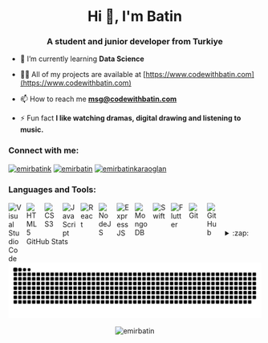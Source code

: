 
<h1 align="center">Hi 👋, I'm Batin</h1>
<h3 align="center">A student and junior developer from Turkiye</h3>



- 🌱 I’m currently learning **Data Science**

- 👨‍💻 All of my projects are available at [https://www.codewithbatin.com](https://www.codewithbatin.com)

- 📫 How to reach me **msg@codewithbatin.com**

- ⚡ Fun fact **I like watching dramas, digital drawing and listening to music.**

<h3 align="left">Connect with me:</h3>
<p align="left">
<a href="https://twitter.com/emirbatink" target="blank"><img align="center" src="https://raw.githubusercontent.com/rahuldkjain/github-profile-readme-generator/master/src/images/icons/Social/twitter.svg" alt="emirbatink" height="30" width="40" /></a>
<a href="https://linkedin.com/in/emirbatin" target="blank"><img align="center" src="https://raw.githubusercontent.com/rahuldkjain/github-profile-readme-generator/master/src/images/icons/Social/linked-in-alt.svg" alt="emirbatin" height="30" width="40" /></a>
<a href="https://instagram.com/emirbatinkaraoglan" target="blank"><img align="center" src="https://raw.githubusercontent.com/rahuldkjain/github-profile-readme-generator/master/src/images/icons/Social/instagram.svg" alt="emirbatinkaraoglan" height="30" width="40" /></a>
</p>

<h3 align="left">Languages and Tools:</h3>

<img align="left" alt="Visual Studio Code" width="26px" src="https://cdn.jsdelivr.net/gh/devicons/devicon/icons/vscode/vscode-original.svg" style="padding-right:10px;" />
<img align="left" alt="HTML5" width="26px" src="https://res.cloudinary.com/dcy6ogtc1/image/upload/v1718639275/HTML_hekcfa.png" style="padding-right:10px;" />
<img align="left" alt="CSS3" width="26px" src="https://res.cloudinary.com/dcy6ogtc1/image/upload/v1718639270/CSS_zordrv.png" style="padding-right:10px;" />
<img align="left" alt="JavaScript" width="26px" src="https://res.cloudinary.com/dcy6ogtc1/image/upload/v1718639295/js_o7fqje.png" style="padding-right:10px;" />
<img align="left" alt="React" width="26px" src="https://res.cloudinary.com/dcy6ogtc1/image/upload/v1718639276/Icons_tt297f.png" style="padding-right:10px;" />
<img align="left" alt="NodeJS" width="26px" src="https://res.cloudinary.com/dcy6ogtc1/image/upload/v1718639299/node_z1lzev.png" style="padding-right:10px;" />
<img align="left" alt="ExpressJS" width="26px" src="https://res.cloudinary.com/dcy6ogtc1/image/upload/v1718639684/icons8-express-js-500_azef08.png" style="padding-right:10px;" />
<img align="left" alt="MongoDB" width="26px" src="https://res.cloudinary.com/dcy6ogtc1/image/upload/v1718639296/mongo_uoyqxq.png" style="padding-right:10px;" />
<img align="left" alt="Swift" width="26px" src="https://res.cloudinary.com/dcy6ogtc1/image/upload/v1718639302/swift_xrfqii.png" style="padding-right:10px;" />
<img align="left" alt="Flutter" width="26px" src="https://res.cloudinary.com/dcy6ogtc1/image/upload/v1718639273/flutter_rikt8f.png" style="padding-right:10px;" />

<img align="left" alt="Git" width="26px" src="https://cdn.jsdelivr.net/gh/devicons/devicon/icons/git/git-original.svg" style="padding-right:10px;" />
<img align="left" alt="GitHub" width="26px" src="https://user-images.githubusercontent.com/3369400/139447912-e0f43f33-6d9f-45f8-be46-2df5bbc91289.png" style="padding-right:10px;" />

<br />
<br />
<br />

<details>
  <summary>:zap: GitHub Stats</summary>
  <div style="display: flex; flex-direction: row;">
    <br>
    <img src="https://github-readme-stats.vercel.app/api?username=emirbatin&show_icons=true&theme=dark&title_color=cce8b5&text_color=ffffff&bg_color=444444&hide_border=true&locale=en" alt="emirbatin" />
  </div>
</details>

<picture>
  <source
    media="(prefers-color-scheme: dark)"
    srcset="https://raw.githubusercontent.com/platane/snk/output/github-contribution-grid-snake-dark.svg"
  />
  <source
    media="(prefers-color-scheme: light)"
    srcset="https://raw.githubusercontent.com/platane/snk/output/github-contribution-grid-snake.svg"
  />
  <img
    alt="github contribution grid snake animation"
    src="https://raw.githubusercontent.com/platane/snk/output/github-contribution-grid-snake.svg"
  />
</picture>
<p align="center"> <img src="https://komarev.com/ghpvc/?username=emirbatin&label=Profile%20views&color=0e75b6&style=flat" alt="emirbatin" /> </p>


